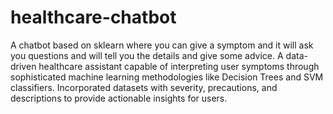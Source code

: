 # healthcare-chatbot
A chatbot based on sklearn where you can give a symptom and it will ask you questions and will tell you the details and give some advice.
A data-driven healthcare assistant capable of interpreting user symptoms through sophisticated machine learning methodologies like Decision Trees and SVM classifiers.
Incorporated datasets with severity, precautions, and descriptions to provide actionable insights for users.
